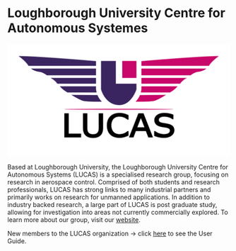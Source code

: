 # Loughborough University Centre for Autonomous Systemes

![LUCAS Logo](https://github.com/LU-Centre-for-Autonomous-Systems/.github/blob/master/profile/LUCAS_Logo.png?raw=true)

 Based at Loughborough University, the Loughborough University Centre for Autonomous Systems (LUCAS) is a specialised research group, focusing on research in aerospace control. Comprised of both students and research professionals, LUCAS has strong links to many industrial partners and primarily works on research for unmanned applications. In addition to industry backed research, a large part of LUCAS is post graduate study, allowing for investigation into areas not currently commercially explored. To learn more about our group, visit our [website](http://www.lucasresearch.co.uk/).

New members to the LUCAS organization -> click [here](https://github.com/LU-Centre-for-Autonomous-Systems/GitHub-User-Guide) to see the User Guide.
